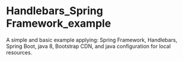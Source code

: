# Handlebars_Spring Framework_example

A simple and basic example applying:
Spring Framework, Handlebars, Spring Boot, java 8, Bootstrap CDN, and java configuration for local resources.


